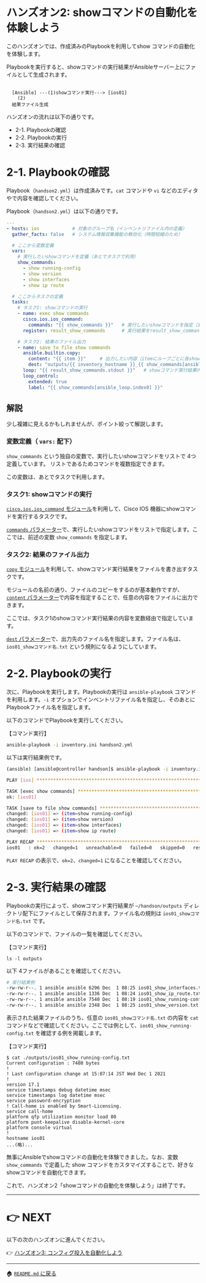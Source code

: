 # ハンズオン2: showコマンドの自動化を体験しよう

このハンズオンでは、作成済みのPlaybookを利用してshow コマンドの自動化を体験します。

Playbookを実行すると、showコマンドの実行結果がAnsibleサーバー上にファイルとして生成されます。

```

  [Ansible] ---(1)showコマンド実行---> [ios01]
    (2)
  結果ファイル生成
```

ハンズオンの流れは以下の通りです。

- 2-1. Playbookの確認
- 2-2. Playbookの実行
- 2-3. 実行結果の確認

# 2-1. Playbookの確認

Playbook（`handson2.yml`）は作成済みです。`cat` コマンドや `vi` などのエディタやで内容を確認してください。

Playbook（`handson2.yml`）は以下の通りです。

```yaml
---
- hosts: ios            # 対象のグループ名（インベントリファイル内の定義）
  gather_facts: false   # システム情報収集機能の無効化（時間短縮のため）

  # ここから変数定義
  vars:
    # 実行したいshowコマンドを定義（あとでタスクで利用）
    show_commands:
      - show running-config
      - show version
      - show interfaces
      - show ip route

  # ここからタスクの定義
  tasks:
    # タスク1: showコマンドの実行
    - name: exec show commands
      cisco.ios.ios_command:
        commands: "{{ show_commands }}"   # 実行したいshowコマンドを指定（変数として）
      register: result_show_commands      # 実行結果をresult_show_commandsという変数に格納

    # タスク2: 結果のファイル出力
    - name: save to file show commands
      ansible.builtin.copy:
        content: "{{ item }}"     # 出力したい内容（itemにループごとに各showコマンド実行結果が入る）
        dest: "outputs/{{ inventory_hostname }}_{{ show_commands[ansible_loop.index0] | replace(' ', '_') }}.txt"  # 出力先ファイル名
      loop: "{{ result_show_commands.stdout }}"   # showコマンド実行結果内のループ
      loop_control:
        extended: true
        label: "{{ show_commands[ansible_loop.index0] }}"
```

## 解説

少し複雑に見えるかもしれませんが、ポイント絞って解説します。

### 変数定義（ `vars:` 配下）

`show_commands` という独自の変数で、実行したいshowコマンドをリストで 4つ定義しています。
リストであるためコマンドを複数指定できます。

この変数は、あとでタスクで利用します。

### タスク1: showコマンドの実行

[`cisco.ios.ios_command` モジュール](https://docs.ansible.com/ansible/latest/collections/cisco/ios/ios_command_module.html)を利用して、Cisco IOS 機器にshowコマンドを実行するタスクです。

[`commands` パラメーター](https://docs.ansible.com/ansible/latest/collections/cisco/ios/ios_command_module.html#parameter-commands)で、実行したいshowコマンドをリストで指定します。ここでは、前述の変数 `show_commands` を指定します。

### タスク2: 結果のファイル出力

[`copy` モジュール](https://docs.ansible.com/ansible/latest/collections/ansible/builtin/copy_module.html)を利用して、showコマンド実行結果をファイルを書き出すタスクです。

モジュールの名前の通り、ファイルのコピーをするのが基本動作ですが、[`content` パラメーター](https://docs.ansible.com/ansible/latest/collections/ansible/builtin/copy_module.html#parameter-content)で内容を指定することで、任意の内容をファイルに出力できます。

ここでは、タスク1のshowコマンド実行結果の内容を変数経由で指定しています。

[`dest` パラメーター](https://docs.ansible.com/ansible/latest/collections/ansible/builtin/copy_module.html#parameter-dest)で、出力先のファイル名を指定します。ファイル名は、 `ios01_showコマンド名.txt` という規則になるようにしています。

# 2-2. Playbookの実行

次に、Playbookを実行します。Playbookの実行は `ansible-playbook` コマンドを利用します。`-i` オプションでインベントリファイル名を指定し、そのあとにPlaybookファイル名を指定します。

以下のコマンドでPlaybookを実行してください。

【コマンド実行】
```bash
ansible-playbook -i inventory.ini handson2.yml 
```

以下は実行結果例です。

```bash
(ansible) [ansible@controller handson]$ ansible-playbook -i inventory.ini handson2.yml

PLAY [ios] ******************************************************************************

TASK [exec show commands] ***************************************************************
ok: [ios01]

TASK [save to file show commands] *******************************************************
changed: [ios01] => (item=show running-config)
changed: [ios01] => (item=show version)
changed: [ios01] => (item=show interfaces)
changed: [ios01] => (item=show ip route)

PLAY RECAP ******************************************************************************
ios01   : ok=2   changed=1   unreachable=0   failed=0   skipped=0   rescued=0   ignored=0   
```

`PLAY RECAP` の表示で、`ok=2`、`changed=1` になることを確認してください。

# 2-3. 実行結果の確認

Playbookの実行によって、showコマンド実行結果が `~/handson/outputs` ディレクトリ配下にファイルとして保存されます。ファイル名の規則は `ios01_showコマンド名.txt` です。

以下のコマンドで、ファイルの一覧を確認してください。

【コマンド実行】
```
ls -l outputs
```

以下 4ファイルがあることを確認してください。
```bash
# 実行結果例
-rw-rw-r--. 1 ansible ansible 6296 Dec  1 08:25 ios01_show_interfaces.txt
-rw-rw-r--. 1 ansible ansible 1336 Dec  1 08:24 ios01_show_ip_route.txt
-rw-rw-r--. 1 ansible ansible 7540 Dec  1 08:19 ios01_show_running-config.txt
-rw-rw-r--. 1 ansible ansible 2348 Dec  1 08:25 ios01_show_version.txt
```

表示された結果ファイルのうち、任意の `ios01_showコマンド名.txt` の内容を `cat` コマンドなどで確認してください。ここでは例として、`ios01_show_running-config.txt` を確認する例を掲載します。

【コマンド実行】
```
$ cat ./outputs/ios01_show_running-config.txt
Current configuration : 7480 bytes
!
! Last configuration change at 15:07:14 JST Wed Dec 1 2021
!
version 17.1
service timestamps debug datetime msec
service timestamps log datetime msec
service password-encryption
! Call-home is enabled by Smart-Licensing.
service call-home
platform qfp utilization monitor load 80
platform punt-keepalive disable-kernel-core
platform console virtual
!
hostname ios01
...(略)...
```

無事にAnsibleでshowコマンドの自動化を体験できました。なお、変数 `show_commands` で定義した show コマンドをカスタマイズすることで、好きなshowコマンドを自動化できます。


これで、ハンズオン2「showコマンドの自動化を体験しよう」は終了です。

---

# 👉 NEXT

以下の次のハンズオンに進んでください。

👉 [ハンズオン3: コンフィグ投入を自動化しよう](./handson3.md)

---

🏠 [`README.md` に戻る](../README.md)
